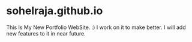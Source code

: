 # sohelraja.github.io
This Is My New Portfolio WebSite. :)
I work on it to make better. I will add new features to it in near future. 
